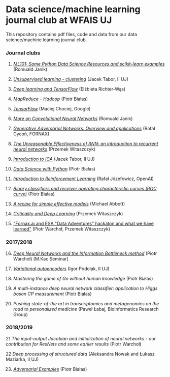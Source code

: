 # Data science/machine learning journal club at WFAIS UJ

This repository contains pdf files, code and data from our data science/machine learning journal club.

### Journal clubs

1. [*ML101: Some Python Data Science Resources and scikit-learn examples*](https://github.com/rmldj/data-science-journal-club/tree/master/journal_club_1) (Romuald Janik)
2. [*Unsupervised learning - clustering*](https://github.com/rmldj/data-science-journal-club/raw/master/journal_club_2/ref-tabor.pdf) (Jacek Tabor, II UJ)

3. [*Deep learning and TensorFlow*](https://github.com/rmldj/data-science-journal-club/raw/master/journal_club_3/DataScience_18Nov16.pdf) (Elżbieta Richter-Wąs)

4. [*MapReduce - Hadoop*](https://github.com/rmldj/data-science-journal-club/raw/master/journal_club_4/hadoop.pdf) (Piotr Białas)

5. [*TensorFlow*](https://github.com/rmldj/data-science-journal-club/raw/master/journal_club_5/TF-WFAIS.pdf) (Maciej Chociej, Google)

6. [*More on Convolutional Neural Networks*](https://github.com/rmldj/data-science-journal-club/raw/master/journal_club_6/cnn.pdf) (Romuald Janik)

7. [*Generative Adversarial  Networks. Overview and applications*](https://github.com/rmldj/data-science-journal-club/raw/master/journal_club_7/gan_uj.pdf) (Rafał Cycoń, FORNAX)

8. [*The Unreasonable Effectiveness of RNN: an
introduction to recurrent neural networks*](https://github.com/rmldj/data-science-journal-club/raw/master/journal_club_8/IntroToRNN.pdf) (Przemek Witaszczyk)

9. [*​Introduction to ICA*](https://github.com/rmldj/data-science-journal-club/raw/master/journal_club_9/ica.pdf) (Jacek Tabor, II UJ)

10. [*Data Science with Python*](https://github.com/rmldj/data-science-journal-club/tree/master/journal_club_10) (Piotr Białas)

11. [*Introduction to Reinforcement Learning*](https://github.com/rmldj/data-science-journal-club/tree/master/journal_club_11) (Rafał Józefowicz, OpenAI)

12. [*Binary classifiers and receiver operating characteristic curves (ROC curve)*](https://github.com/rmldj/data-science-journal-club/tree/master/journal_club_12) (Piotr Białas)

13. [*A recipe for simple effective models*](https://github.com/rmldj/data-science-journal-club/raw/master/journal_club_13/UJ_talk_May_2017_v2.pdf) (Michael Abbott)

14. [*​Criticality and Deep Learning*](https://github.com/rmldj/data-science-journal-club/raw/master/journal_club_14/CriticalNN.pdf) (Przemek Witaszczyk)

15. ["Fornax.ai and ESA "Data Adventures" hackaton and what we have learned"](https://github.com/dataadventures/mars_express_orbiter) (Piotr Warchoł, Przemek Witaszczyk)

### 2017/2018

16. [*Deep Neural Networks and the Information Bottleneck method*](https://github.com/rmldj/data-science-journal-club/raw/master/journal_club_16/DNNeoc.pdf) (Piotr Warchoł) [M.Kac Seminar]

17. [*Variational autoencoders*](https://github.com/rmldj/data-science-journal-club/tree/master/journal_club_17/vae.ipynb) (Igor Podolak, II UJ)

18. *Mastering the game of Go without human knowledge* (Piotr Białas)

19. *A multi-instance deep neural network classifier: application to Higgs boson CP measurement* (Piotr Białas)

20. *Pushing state-of-the art in transcriptomics and metagenomics on the road to personalized medicine* (Paweł Łabaj, Bioinformatics Research Group)

### 2018/2019

21 *The input-output Jacobian and initialization of neural networks - our contribution for ResNets and some earlier results* (Piotr Warchoł)

22 *Deep processing of structured data* (Aleksandra Nowak and Łukasz Maziarka, II UJ)

23. [*Adversarial Examples*](https://github.com/rmldj/data-science-journal-club/tree/master/journal_club_23) (Piotr Białas)
